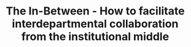 ---
title: The In-Between - How to facilitate interdepartmental collaboration from the institutional middle
start: "2018-11-13"
end: "2018-11-16"
location: Denver, CO
credit: Lisel Record
images: [image01-lg.jpg]
thumbs: [image01-thb.jpg]
---
